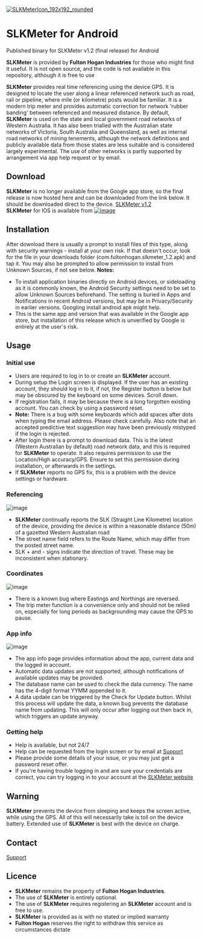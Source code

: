 [![SLKMeterIcon_192x192_rounded](https://user-images.githubusercontent.com/103928477/163871994-09620e4e-c122-40eb-a440-44f9771768af.png)](https://slkmeter.github.io/SLKMeter-Android/)
# SLKMeter for Android
Published binary for SLKMeter v1.2 (final release) for Android

**SLKMeter** is provided by **Fulton Hogan Industries** for those who might find it useful. It is not open source, and the code is not available in this repository, although it is free to use

**SLKMeter** provides real time referencing using the device GPS. It is designed to locate the user along a linear referenced network such as road, rail or pipeline, where mile (or kilometre) posts would be familiar. It is a modern trip meter and provides automatic correction for network 'rubber banding' between referenced and measured distance.
By default, **SLKMeter** is used on the state and local government road networks of Western Australia. It has also been trialled with the Australian state networks of Victoria, South Australia and Queensland, as well as internal road networks of mining tenements, although the network definitions and publicly available data from those states are less suitable and is considered largely experimental. The use of other networks is partly supported by arrangement via app help request or by email.

## Download
**SLKMeter** is no longer available from the Google app store, so the final release is now hosted here and can be downloaded from the link below. It should be downloaded direct to the device.
[SLKMeter v1.2](https://github.com/SLKMeter/SLKMeter-Android/releases/download/v1.2/com.fultonhogan.slkmeter_1.2.apk)  
**SLKMeter** for IOS is available from [![image](https://user-images.githubusercontent.com/30642712/163707327-d868917b-a948-40ba-ad1d-ae134104b6db.png)](https://itunes.apple.com/app/id1024397024)


## Installation
After download there is usually a prompt to install files of this type, along with security warnings - install at your own risk. If that doesn't occur, look for the file in your downloads folder (com.fultonhogan.slkmeter_1.2.apk) and tap it. You may also be prompted to allow permission to install from Unknown Sources, if not see below.
**Notes:**  
- To install application binaries directly on Android devices, or sideloading as it is commonly known, the Android Security settings need to be set to allow Unknown Sources beforehand. The setting is buried in Apps and Notifications in recent Android versions, but may be in Privacy/Security in earlier versions. Googling install android apk might help.
- This is the same app and version that was available in the Google app store, but installation of this release which is unverified by Google is entirely at the user's risk.

## Usage
### Initial use
- Users are required to log in to or create an **SLKMeter** account.
- During setup the Login screen is displayed. If the user has an existing account, they should log in to it, if not, the Register button is below but may be obscured by the keyboard on some devices. Scroll down.
- If registration fails, it may be because there is a long forgotten existing account. You can check by using a password reset.
- **Note:** There is a bug with some keyboards which add spaces after dots when typing the email address. Please check carefully. Also note that an accepted predictive text suggestion may have been previously mistyped if the login is rejected.
- After login there is a prompt to download data. This is the latest (Western Australian by default) road network data, and this is required for **SLKMeter** to operate. It also requires permission to use the Location/High accuracy/GPS. Ensure to set this permission during installation, or afterwards in the settings. 
- If **SLKMeter** reports no GPS fix, this is a problem with the device settings or hardware.
### Referencing
![image](https://user-images.githubusercontent.com/30642712/163664851-43d71c2c-51d0-4729-a2f4-b713b238510d.png)
- **SLKMeter** continually reports the SLK (Straight Line Kilometre) location of the device, providing the device is within a reasonable distance (50m) of a gazetted Western Australian road 
- The street name field refers to the Route Name, which may differ from the posted street name.
- SLK + and - signs indicate the direction of travel. These may be inconsistent when stationary.
### Coordinates
![image](https://user-images.githubusercontent.com/30642712/163664776-c17171d9-b962-4032-872d-3785c5053a55.png)
- There is a known bug where Eastings and Northings are reversed.
- The trip meter function is a convenience only and should not be relied on, especially for long periods as backgrounding may cause the GPS to pause.
### App info
![image](https://user-images.githubusercontent.com/30642712/163664866-b654defd-031a-4b68-bd63-c03b55d1388e.png)
- The app info page provides information about the app, current data and the logged in account.
- Automatic data updates are not supported, although notifications of available updates may be provided.
- The database name can be used to check the data currency. The name has the 4-digit format YYMM appended to it.
- A data update can be triggered by the Check for Update button. Whilst this process will update the data, a known bug prevents the database name from updating. This will only occur after logging out then back in, which triggers an update anyway.
### Getting help
- Help is available, but not 24/7
- Help can be requested from the login screen or by email at [Support](mailto:slkmeteradmin@slkmeter.com.au)
- Please provide some details of your issue, or you may just get a password reset offer.
- If you're having trouble logging in and are sure your credentials are correct, you can try logging in to your account at the [SLKMeter website](https://www.slkmeter.com.au)

## Warning
**SLKMeter** prevents the device from sleeping and keeps the screen active, while using the GPS. All of this will necessarily take is toll on the device battery. Extended use of **SLKMeter** is best with the device on charge.

## Contact
[Support](mailto:slkmeteradmin@slkmeter.com.au)




## Licence
- **SLKMeter** remains the property of **Fulton Hogan Industries**.
- The use of **SLKMeter** is entirely optional.
- The use of **SLKMeter** requires registering an **SLKMeter** account and is free to use.
- **SLKMeter** is provided as is with no stated or implied warranty
- **Fulton Hogan** reserves the right to withdraw this service as circumstances dictate
